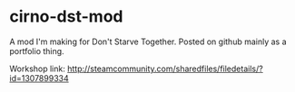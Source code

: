 # cirno-dst-mod

A mod I'm making for Don't Starve Together. Posted on github mainly as a portfolio thing.

Workshop link: http://steamcommunity.com/sharedfiles/filedetails/?id=1307899334